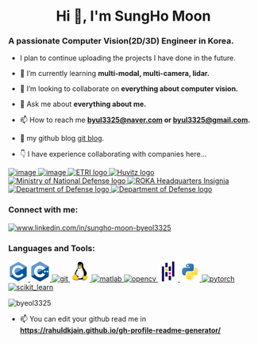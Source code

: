<h1 align="center">Hi 👋, I'm SungHo Moon</h1>
<h3 align="left">A passionate Computer Vision(2D/3D) Engineer in Korea.</h3>

- I plan to continue uploading the projects I have done in the future.

- 🌱 I’m currently learning **multi-modal, multi-camera, lidar.**

- 👯 I’m looking to collaborate on **everything about computer vision.**

- 💬 Ask me about **everything about me.**

- 📫 How to reach me **byul3325@naver.com or byul3325@gmail.com.**

- 🙊	my github blog [git blog](https://byeol3325.github.io/).

- 👇 I have experience collaborating with companies here...
<a href="https://www.hyundai.com/" target="_blank" rel="noreferrer">
  <img src="https://i.namu.wiki/i/Q84V6f1ELUScZgEuhgKI-eU5yoge3t4m3Nqe8TsEnx2GQDwRnIJirrUIQk9pT7XCyldIyDnybdPAuwfCj_YxqxdUa-jm3KGnOs2EJ3wFk-qLLKju6RrE1LcY7uLfJWQcOmPjFodJ3gzRtk8gtlGJHQ.svg" alt="image" width="40" height="40"/> </a> <a href="https://www.keti.re.kr/main/main.php" target="_blank" rel="noreferrer"> <img src="https://i.namu.wiki/i/Mhak4kbuIU1rai4wjaZxsLKfoG3PWHqePWDPaX0IOiJ-6P0k7K3JdV0cIDjDVfG2DFpC9DiMn-muUki2PhJJTrjN6cqvIWzflAB0EyfqKw391Nd0GRnejzzbVPEuB0NbVXfjBOM1XJ_dzpV0xtF6MQ.svg" alt="image" width="100" height="40"/> </a> <a href="https://www.etri.re.kr/intro.html" target="_blank" rel="noreferrer"> <img src="https://i.namu.wiki/i/FgOu7l_SMB9E7VFeMWCGGQYFZwiO7H70Mbxc7w2CRyO55_Ux3IeHghP-ZnWjxZEAORcn7E2_UGyKa15dFk0NV9HPlLb_wyOekpSMEOe7WreCTzBTt4oxEuwBdmte4pq8wHJWd44y32k3DTJ2UbR8mg.svg" alt="ETRI logo" width="160" height="40"/> </a> <a href="https://www.huvitz.com/" target="_blank" rel="noreferrer"> <img src="https://www.huvitz.com/data/file/NEWSROOM/thumb-3543480698_GMecdz8b_768da93d87c06a2f011ef205494edc5f4808d79d_600x193.jpg" alt="Huvitz logo" width="120" height="40"/> </a> <a href="https://www.mnd.go.kr/mbshome/mbs/mnd/index.jsp" target="_blank" rel="noreferrer"> <img src="https://i.namu.wiki/i/FA9pJmzf4lUHjH9NYoHOei1gLk99vNIK7D_EQw30C6p5Kgt3DJqD37u5J8SaUW_c_uVlZ6yTDKFsQWSFMaikqIGdqa9pcBcVLef0Frnw0E-IVmHALbP4IFuwXQSZ6a57Q9vFfzZZMPVKUKR7jrD5dA.svg" alt="Ministry of National Defense logo" width="120" height="40"/> </a> <a href="https://www.army.mil.kr/sites/army/index.do" target="_blank" rel="noreferrer"> <img src="https://upload.wikimedia.org/wikipedia/commons/thumb/9/9c/ROKA_Headquarters_Insignia.svg/500px-ROKA_Headquarters_Insignia.svg.png" alt="ROKA Headquarters Insignia" width="40" height="40"/> </a> <a href="https://www.defense.gov/" target="_blank" rel="noreferrer"> <img src="https://i.namu.wiki/i/BdeuyJhP4PLJQBZ0t2H92ZYln1SgBwOxltBE8jjMvvM6zCof_hBRHYlxhMz1AjR4ksz_vWFzd5F4HWbG3vO2ONHrwq962XoU3Lu59xpUhYrxgvd0mcGqfVqK6c6tvHpb-I0agvwT1ex4ZV3PHWYXvQ.svg" alt="Department of Defense logo" width="40" height="40"/> </a> <a href="https://www.hdksoe.co.kr/" target="_blank" rel="noreferrer"> <img src="https://i.namu.wiki/i/LGwxDZlM4aqogRPylYU1RwVZfYFtPHucRUiLc6IXqiTmttLs6l-Uszo7eNDZO95TVm-HaOL08ysvecmTh1jyYnPLwHwOsrDfZNCxavWaLvSeP2J_ISM_K0qRr0vUUXj8S6qqcBdeHiGoyKxUkE5h5g.svg" alt="Department of Defense logo" width="120" height="40"/> </a> 



  

<h3 align="left">Connect with me:</h3>
<p align="left">
<a href="https://www.linkedin.com/in/sungho-moon-byeol3325" target="blank"><img align="center" src="https://raw.githubusercontent.com/rahuldkjain/github-profile-readme-generator/master/src/images/icons/Social/linked-in-alt.svg" alt="www.linkedin.com/in/sungho-moon-byeol3325" height="30" width="40" /></a>
</p>

<h3 align="left">Languages and Tools:</h3>
<p align="left"> <a href="https://www.cprogramming.com/" target="_blank" rel="noreferrer"> <img src="https://raw.githubusercontent.com/devicons/devicon/master/icons/c/c-original.svg" alt="c" width="40" height="40"/> </a> <a href="https://www.w3schools.com/cpp/" target="_blank" rel="noreferrer"> <img src="https://raw.githubusercontent.com/devicons/devicon/master/icons/cplusplus/cplusplus-original.svg" alt="cplusplus" width="40" height="40"/> </a> <a href="https://git-scm.com/" target="_blank" rel="noreferrer"> <img src="https://www.vectorlogo.zone/logos/git-scm/git-scm-icon.svg" alt="git" width="40" height="40"/> </a> <a href="https://www.linux.org/" target="_blank" rel="noreferrer"> <img src="https://raw.githubusercontent.com/devicons/devicon/master/icons/linux/linux-original.svg" alt="linux" width="40" height="40"/> </a> <a href="https://www.mathworks.com/" target="_blank" rel="noreferrer"> <img src="https://upload.wikimedia.org/wikipedia/commons/2/21/Matlab_Logo.png" alt="matlab" width="40" height="40"/> </a> <a href="https://opencv.org/" target="_blank" rel="noreferrer"> <img src="https://www.vectorlogo.zone/logos/opencv/opencv-icon.svg" alt="opencv" width="40" height="40"/> </a> <a href="https://pandas.pydata.org/" target="_blank" rel="noreferrer"> <img src="https://raw.githubusercontent.com/devicons/devicon/2ae2a900d2f041da66e950e4d48052658d850630/icons/pandas/pandas-original.svg" alt="pandas" width="40" height="40"/> </a> <a href="https://www.python.org" target="_blank" rel="noreferrer"> <img src="https://raw.githubusercontent.com/devicons/devicon/master/icons/python/python-original.svg" alt="python" width="40" height="40"/> </a> <a href="https://pytorch.org/" target="_blank" rel="noreferrer"> <img src="https://www.vectorlogo.zone/logos/pytorch/pytorch-icon.svg" alt="pytorch" width="40" height="40"/> </a> <a href="https://scikit-learn.org/" target="_blank" rel="noreferrer"> <img src="https://upload.wikimedia.org/wikipedia/commons/0/05/Scikit_learn_logo_small.svg" alt="scikit_learn" width="40" height="40"/> </a> </p>

<p><img align="center" src="https://github-readme-stats.vercel.app/api/top-langs?username=byeol3325&show_icons=true&locale=en&layout=compact" alt="byeol3325" /></p>

- 📫 You can edit your github read me in **https://rahuldkjain.github.io/gh-profile-readme-generator/**
